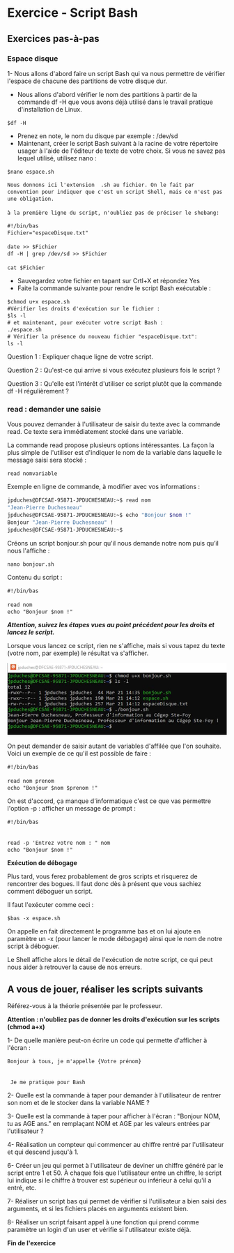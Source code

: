﻿# Exercice - Script Bash


## Exercices pas-à-pas

### Espace disque


1- Nous allons d'abord faire un script  Bash qui va nous permettre de vérifier l'espace de chacune des partitions de votre disque dur.

- Nous allons d'abord vérifier le nom des partitions à partir de la commande df -H que vous avons déjà utilisé dans le travail pratique d'installation de Linux. 
```bas
$df -H
```
- Prenez en note, le nom du disque par exemple : /dev/sd
- Maintenant, créer le script Bash suivant à la racine de votre répertoire usager à l'aide de l'éditeur de texte de votre choix. Si vous ne savez pas lequel utilisé, utilisez nano : 
```bas
$nano espace.sh
```

    Nous donnons ici l'extension  .sh au fichier. On le fait par convention pour indiquer que c'est un script Shell, mais ce n'est pas une obligation. 

    à la première ligne du script, n'oubliez pas de préciser le shebang: 

```bas
#!/bin/bas
Fichier="espaceDisque.txt"

date >> $Fichier
df -H | grep /dev/sd >> $Fichier

cat $Fichier
```
- Sauvegardez votre fichier en tapant sur Crtl+X et répondez Yes
- Faite la commande suivante pour rendre le script Bash exécutable : 

```bas
$chmod u+x espace.sh
#Vérifier les droits d'exécution sur le fichier :
$ls -l
# et maintenant, pour exécuter votre script Bash :
./espace.sh
# Vérifier la présence du nouveau fichier "espaceDisque.txt":
ls -l
```
Question 1 : Expliquer chaque ligne de votre script.

Question 2 : Qu'est-ce qui arrive si vous exécutez plusieurs fois le script ?

Question 3 : Qu'elle est l'intérêt d'utiliser ce script plutôt que la commande df -H régulièrement ?




### read : demander une saisie


Vous pouvez demander à l'utilisateur de saisir du texte avec la commande read. Ce texte sera immédiatement stocké dans une variable.

La commande read propose plusieurs options intéressantes. La façon la plus simple de l'utiliser est d'indiquer le nom de la variable dans laquelle le message saisi sera stocké :
```bas
read nomvariable
```
Exemple en ligne de commande, à modifier avec vos informations : 
```bash
jpduches@DFCSAE-95871-JPDUCHESNEAU:~$ read nom
"Jean-Pierre Duchesneau"
jpduches@DFCSAE-95871-JPDUCHESNEAU:~$ echo "Bonjour $nom !"
Bonjour "Jean-Pierre Duchesneau" !
jpduches@DFCSAE-95871-JPDUCHESNEAU:~$
```
Créons un script bonjour.sh pour qu'il nous demande notre nom puis qu’il nous l'affiche :
```bas
nano bonjour.sh
```
Contenu du script : 
```bas
#!/bin/bas

read nom
echo "Bonjour $nom !"
```
***Attention, suivez les étapes vues au point précédent pour les droits et lancez le script.***

Lorsque vous lancez ce script, rien ne s'affiche, mais si vous tapez du texte (votre nom, par exemple) le résultat va s'afficher.

![Exécution du script par le professeur](images/script2.jpg)


On peut demander de saisir autant de variables d'affilée que l'on souhaite. Voici un exemple de ce qu'il est possible de faire :


```bas
#!/bin/bas

read nom prenom
echo "Bonjour $nom $prenom !"
```


On est d'accord, ça manque d'informatique c'est ce que vas permettre l'option -p : afficher un message de prompt : 
```bas
#!/bin/bas


read -p 'Entrez votre nom : " nom 
echo "Bonjour $nom !"
```


**Exécution de débogage**


Plus tard, vous ferez probablement de gros scripts et risquerez de rencontrer des bogues. Il faut donc dès à présent que vous sachiez comment déboguer un script.


Il faut l'exécuter comme ceci :


```bas
$bas -x espace.sh
```
On appelle en fait directement le programme bas et on lui ajoute en paramètre un -x (pour lancer le mode débogage) ainsi que le nom de notre script à déboguer.


Le Shell affiche alors le détail de l'exécution de notre script, ce qui peut nous aider à retrouver la cause de nos erreurs.



## A vous de jouer, réaliser les scripts suivants

Référez-vous à la théorie présentée par le professeur.

**Attention : n'oubliez pas de donner les droits d'exécution sur les scripts 
(chmod a+x)**


1- De quelle manière peut-on écrire un code qui permette d'afficher à l'écran : 


    Bonjour à tous, je m'appelle {Votre prénom}


     Je me pratique pour Bash




2- Quelle est la commande à taper pour demander à l'utilisateur de rentrer 
son nom et de le stocker dans la variable NAME ?




3- Quelle est la commande à taper pour afficher à l'écran : "Bonjour NOM, tu 
as AGE ans." en remplaçant NOM et AGE par les valeurs entrées par l'utilisateur 
?




4- Réalisation un compteur qui commencer au chiffre rentré par l'utilisateur 
et qui descend jusqu'à 1.




6- Créer un jeu qui permet à l'utilisateur de deviner un chiffre généré par le 
script entre 1 et 50. À chaque fois que l'utilisateur entre un chiffre, le 
script lui indique si le chiffre à trouver est supérieur ou inférieur à celui 
qu'il a entré, etc.




7- Réaliser un script bas qui permet de vérifier si l'utilisateur a bien 
saisi des arguments, et si les fichiers placés en arguments existent bien.




8- Réaliser un script faisant appel à une fonction qui prend comme paramètre 
un login d'un user et vérifie si l'utilisateur existe déjà.




**Fin de l'exercice**

